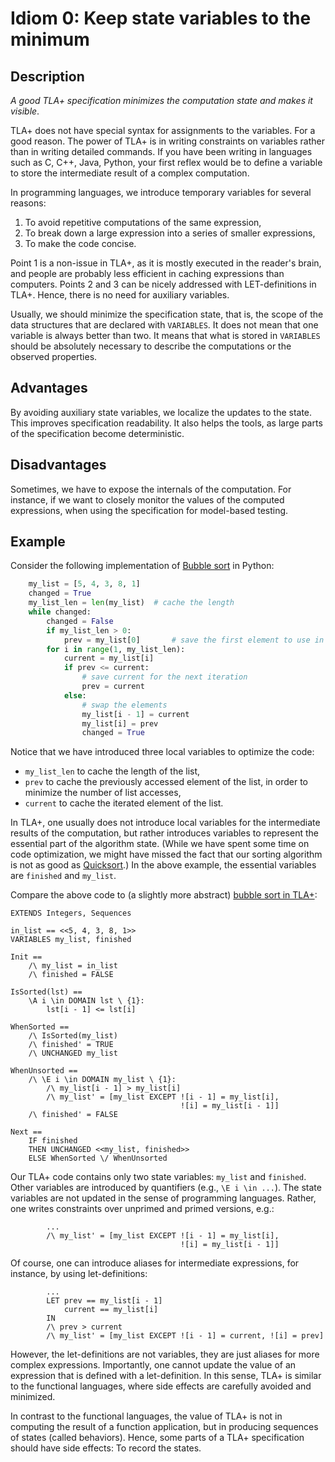 # Idiom 0: Keep state variables to the minimum

## Description

_A good TLA+ specification minimizes the computation state and makes it visible_.

TLA+ does not have special syntax for assignments to the variables.  For a good
reason. The power of TLA+ is in writing constraints on variables rather than in
writing detailed commands. If you have been writing in languages such as C, C++,
Java, Python, your first reflex would be to define a variable to store the
intermediate result of a complex computation.

In programming languages, we introduce temporary variables for several reasons:

  1. To avoid repetitive computations of the same expression,
  1. To break down a large expression into a series of smaller expressions, 
  1. To make the code concise.

Point 1 is a non-issue in TLA+, as it is mostly executed in the reader's brain,
and people are probably less efficient in caching expressions than computers.
Points 2 and 3 can be nicely addressed with LET-definitions in TLA+. Hence,
there is no need for auxiliary variables.

Usually, we should minimize the specification state, that is, the scope of the data
structures that are declared with `VARIABLES`. It does not mean that one variable
is always better than two. It means that what is stored in `VARIABLES` should be
absolutely necessary to describe the computations or the observed properties.

## Advantages

By avoiding auxiliary state variables, we localize the updates to the state.
This improves specification readability. It also helps the tools, as large parts
of the specification become deterministic.

## Disadvantages

Sometimes, we have to expose the internals of the computation. For instance,
if we want to closely monitor the values of the computed expressions, when using
the specification for model-based testing.

## Example

Consider the following implementation of [Bubble sort] in Python:

```python
    my_list = [5, 4, 3, 8, 1]
    changed = True
    my_list_len = len(my_list)  # cache the length
    while changed:
        changed = False
        if my_list_len > 0:
            prev = my_list[0]       # save the first element to use in the loop
        for i in range(1, my_list_len):
            current = my_list[i]
            if prev <= current:
                # save current for the next iteration
                prev = current
            else:
                # swap the elements
                my_list[i - 1] = current
                my_list[i] = prev
                changed = True
```

Notice that we have introduced three local variables to optimize the code:

  - `my_list_len` to cache the length of the list,
  - `prev` to cache the previously accessed element of the list,
    in order to minimize the number of list accesses,
  - `current` to cache the iterated element of the list.

In TLA+, one usually does not introduce local variables for the intermediate
results of the computation, but rather introduces variables to represent the
essential part of the algorithm state. (While we have spent some time on code
optimization, we might have missed the fact that our sorting algorithm is not
as good as [Quicksort].) In the above example, the essential variables are
`finished` and `my_list`.

Compare the above code to (a slightly more abstract) [bubble sort in
TLA+](./example/bubble.tla):

```tla
EXTENDS Integers, Sequences

in_list == <<5, 4, 3, 8, 1>>
VARIABLES my_list, finished

Init ==
    /\ my_list = in_list
    /\ finished = FALSE

IsSorted(lst) ==
    \A i \in DOMAIN lst \ {1}:
        lst[i - 1] <= lst[i]

WhenSorted ==
    /\ IsSorted(my_list)
    /\ finished' = TRUE
    /\ UNCHANGED my_list

WhenUnsorted ==
    /\ \E i \in DOMAIN my_list \ {1}:
        /\ my_list[i - 1] > my_list[i]
        /\ my_list' = [my_list EXCEPT ![i - 1] = my_list[i],
                                      ![i] = my_list[i - 1]]
    /\ finished' = FALSE

Next ==
    IF finished
    THEN UNCHANGED <<my_list, finished>>
    ELSE WhenSorted \/ WhenUnsorted

```

Our TLA+ code contains only two state variables: `my_list` and `finished`.
Other variables are introduced by quantifiers (e.g., `\E i \in ...`).
The state variables are not updated in the sense of programming languages.
Rather, one writes constraints over unprimed and primed versions, e.g.:

```tla
        ...
        /\ my_list' = [my_list EXCEPT ![i - 1] = my_list[i],
                                      ![i] = my_list[i - 1]]
```

Of course, one can introduce aliases for intermediate expressions, for instance,
by using let-definitions:

```tla
        ...
        LET prev == my_list[i - 1]
            current == my_list[i]
        IN
        /\ prev > current
        /\ my_list' = [my_list EXCEPT ![i - 1] = current, ![i] = prev]
```

However, the let-definitions are not variables, they are just aliases for more
complex expressions. Importantly, one cannot update the value of an expression
that is defined with a let-definition. In this sense, TLA+ is similar to
the functional languages, where side effects are carefully avoided and minimized.

In contrast to the functional languages, the value of TLA+ is not in computing
the result of a function application, but in producing sequences of states
(called behaviors). Hence, some parts of a TLA+ specification should have side effects:
To record the states.


[Bubble sort]: https://en.wikipedia.org/wiki/Bubble_sort
[Quicksort]: https://en.wikipedia.org/wiki/Quicksort
